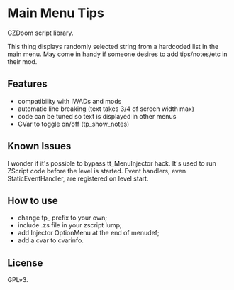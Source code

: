 # Main Menu Tips

GZDoom script library.

This thing displays randomly selected string from a hardcoded list in the main menu.
May come in handy if someone desires to add tips/notes/etc in their mod.

## Features

- compatibility with IWADs and mods
- automatic line breaking (text takes 3/4 of screen width max)
- code can be tuned so text is displayed in other menus
- CVar to toggle on/off (tp_show_notes)

## Known Issues

I wonder if it's possible to bypass tt_MenuInjector hack. It's used to run ZScript code before the level is started.
Event handlers, even StaticEventHandler, are registered on level start.

## How to use

- change tp_ prefix to your own;
- include .zs file in your zscript lump;
- add Injector OptionMenu at the end of menudef;
- add a cvar to cvarinfo.

## License

GPLv3.
